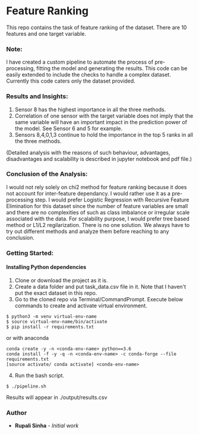 # Feature Ranking

This repo contains the task of feature ranking of the dataset. There are 10 features and one target variable.


### Note:
I have created a custom pipeline to automate the process of pre-processing, fitting the model and generating the results. This code can be easily extended to include the checks to handle a complex dataset. Currently this code caters only the dataset provided.


### Results and Insights:
1. Sensor 8 has the highest importance in all the three methods.
2. Correlation of one sensor with the target variable does not imply that the same variable will have an important impact in the prediction power of the model. See Sensor 6 and 5 for example.
3. Sensors 8,4,0,1,3 continue to hold the importance in the top 5 ranks in all the three methods.

(Detailed analysis with the reasons of such behaviour, advantages, disadvantages and scalability is described in jupyter notebook and pdf file.)


### Conclusion of the Analysis:
I would not rely solely on chi2 method for feature ranking because it does not account for inter-feature dependancy. I would rather use it as a pre-processing step. I would prefer Logistic Regression with Recursive Feature Elimination for this dataset since the number of feature variables are small and there are no complexities of such as class imbalance or irregular scale associated with the data. For scalability purpose, I would prefer tree based method or L1/L2 regilarization.
There is no one solution. We always have to try out different methods and analyze them before reaching to any conclusion.


### Getting Started:
#### Installing Python dependencies
1. Clone or download the project as it is.
2. Create a data folder and put task_data.csv file in it. Note that I haven't put the exact dataset in this repo.
3. Go to the cloned repo via Terminal/CommandPrompt. Execute below commands to create and activate virtual environment.
```
$ python3 -m venv virtual-env-name
$ source virtual-env-name/bin/activate
$ pip install -r requirements.txt
```
or with anaconda
```
conda create -y -n <conda-env-name> python==3.6
conda install -f -y -q -n <conda-env-name> -c conda-forge --file requirements.txt
[source activate/ conda activate] <conda-env-name>
```
4. Run the bash script.
```
$ ./pipeline.sh
```

Results will appear in ./output/results.csv


### Author
* **Rupali Sinha** - *Initial work*
